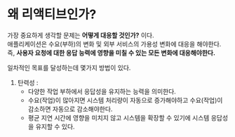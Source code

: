 # 왜 리액티브인가?  
  
가장 중요하게 생각할 문제는 **어떻게 대응할 것인가?** 이다.         
애플리케이션은 수요(부하)의 변화 및 외부 서비스의 가용성 변화에 대응을 해야한다.     
즉, **사용자 요청에 대한 응답 능력에 영향을 미칠 수 있는 모든 변화에 대응해야한다.**   

일차적인 목표를 달성하는데 몇가지 방법이 있다. 
 
1. 탄력성 :   
    * 다양한 작업 부하에서 응답성을 유지하는 능력을 의미한다.    
    * 수요(작업)이 많아지면 시스템 처리량이 자동으로 증가해야하고 수요(작업)이 감소하면 자동으로 감소해야한다.    
    * 평균 지연 시간에 영향을 미치지 않고 시스템을 확장할 수 있기에 시스템 응답성을 유지할 수 있다.   
